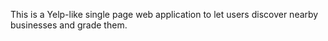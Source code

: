 This is a Yelp-like single page web application to let users discover nearby businesses and grade them.
